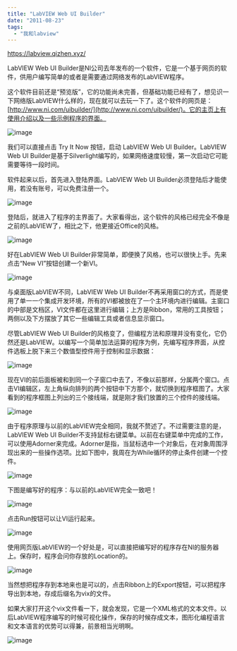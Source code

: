 ```yaml
---
title: "LabVIEW Web UI Builder"
date: "2011-08-23"
tags: 
  - "我和labview"
---
```


https://labview.qizhen.xyz/

LabVIEW Web UI Builder是NI公司去年发布的一个软件，它是一个基于网页的软件，供用户编写简单的或者是需要通过网络发布的LabVIEW程序。

这个软件目前还是“预览版”，它的功能尚未完善，但基础功能已经有了，想见识一下网络版LabVIEW什么样的，现在就可以去玩一下了。这个软件的网页是：[http://www.ni.com/uibuilder/](http://www.ni.com/uibuilder/)。它的主页上有使用介绍以及一些示例程序的界面。

![image](images/image_thumb7.png "image")

我们可以直接点击 Try It Now 按钮，启动 LabVIEW Web UI Builder。LabVIEW Web UI Builder是基于Silverlight编写的，如果网络速度较慢，第一次启动它可能需要等待一段时间。

软件起来以后，首先进入登陆界面。LabVIEW Web UI Builder必须登陆后才能使用，若没有账号，可以免费注册一个。

![image](images/image_thumb8.png "image")

登陆后，就进入了程序的主界面了。大家看得出，这个软件的风格已经完全不像是之前的LabVIEW了，相比之下，他更接近Office的风格。

![image](images/image_thumb9.png "image")

好在LabVIEW Web UI Builder非常简单，即便换了风格，也可以很快上手。先来点击“New VI”按钮创建一个新VI。

![image](images/image_thumb10.png "image")

与桌面版LabVIEW不同，LabVIEW Web UI Builder不再采用窗口的方式，而是使用了单一一个集成开发环境，所有的VI都被放在了一个主环境内进行编辑。主窗口的中部是文档区，VI文件都在这里进行编辑；上方是Ribbon，常用的工具按钮；两侧以及下方摆放了其它一些编辑工具或者信息显示窗口。

尽管LabVIEW Web UI Builder的风格变了，但编程方法和原理并没有变化，它仍然还是LabVIEW。以编写一个简单加法运算的程序为例，先编写程序界面，从控件选板上脱下来三个数值型控件用于控制和显示数据：

![image](images/image_thumb11.png "image")

现在VI的前后面板被和到同一个子窗口中去了，不像以前那样，分属两个窗口。点击VI编辑区，左上角纵向排列的两个按钮中下方那个，就切换到程序框图了。大家看到的程序框图上列出的三个接线端，就是刚才我们放置的三个控件的接线端。

![image](images/image_thumb12.png "image")

由于程序原理与以前的LabVIEW完全相同，我就不赘述了。不过需要注意的是，LabVIEW Web UI Builder不支持鼠标右键菜单。以前在右键菜单中完成的工作，可以使用Adorner来完成。Adorner是指，当鼠标选中一个对象后，在对象周围浮现出来的一些操作选项。比如下图中，我周在为While循环的停止条件创建一个控件。

![image](images/image_thumb13.png "image")

下图是编写好的程序：与以前的LabVIEW完全一致吧！

![image](images/image_thumb14.png "image")

点击Run按钮可以让VI运行起来。

![image](images/image_thumb15.png "image")

使用网页版LabVIEW的一个好处是，可以直接把编写好的程序存在NI的服务器上。保存时，程序会问你存放的Location的。

![image](images/image_thumb16.png "image")

当然想把程序存到本地来也是可以的，点击Ribbon上的Export按钮，可以把程序导出到本地，存成后缀名为vix的文件。

如果大家打开这个vix文件看一下，就会发现，它是一个XML格式的文本文件。以后LabVIEW程序编写的时候可视化操作，保存的时候存成文本，图形化编程语言和文本语言的优势可以得兼，前景相当光明啊。

![image](images/image_thumb17.png "image")
